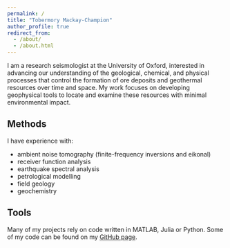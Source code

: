 ```yaml
---
permalink: /
title: "Tobermory Mackay-Champion"
author_profile: true
redirect_from: 
  - /about/
  - /about.html
---
```


I am a research seismologist at the University of Oxford, interested in advancing our understanding of the geological, chemical, and physical processes that control the formation of ore deposits and geothermal resources over time and space. My work focuses on developing geophysical tools to locate and examine these resources with minimal environmental impact.

## Methods
I have experience with:
- ambient noise tomography (finite-frequency inversions and eikonal)
- receiver function analysis
- earthquake spectral analysis
- petrological modelling
- field geology
- geochemistry

## Tools
Many of my projects rely on code written in MATLAB, Julia or Python. Some of my code can be found on my [GitHub page]([https://pages.github.com](https://github.com/TMackay-Champion)).

